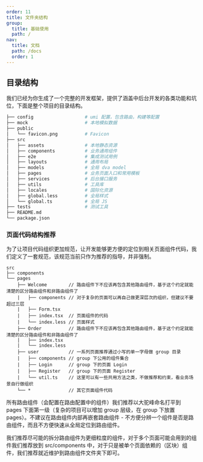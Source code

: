 ```yaml
---
order: 11
title: 文件夹结构
group:
  title: 基础使用
  path: /
nav:
  title: 文档
  path: /docs
  order: 1
---
```


## 目录结构

我们已经为你生成了一个完整的开发框架，提供了涵盖中后台开发的各类功能和坑位，下面是整个项目的目录结构。

```bash
├── config                   # umi 配置，包含路由，构建等配置
├── mock                     # 本地模拟数据
├── public
│   └── favicon.png          # Favicon
├── src
│   ├── assets               # 本地静态资源
│   ├── components           # 业务通用组件
│   ├── e2e                  # 集成测试用例
│   ├── layouts              # 通用布局
│   ├── models               # 全局 dva model
│   ├── pages                # 业务页面入口和常用模板
│   ├── services             # 后台接口服务
│   ├── utils                # 工具库
│   ├── locales              # 国际化资源
│   ├── global.less          # 全局样式
│   └── global.ts            # 全局 JS
├── tests                    # 测试工具
├── README.md
└── package.json
```

### 页面代码结构推荐

为了让项目代码组织更加规范，让开发能够更方便的定位到相关页面组件代码，我们定义了一套规范，该规范当前只作为推荐的指导，并非强制。

```
src
├── components
└── pages
    ├── Welcome        // 路由组件下不应该再包含其他路由组件，基于这个约定就能清楚的区分路由组件和非路由组件了
    |   ├── components // 对于复杂的页面可以再自己做更深层次的组织，但建议不要超过三层
    |   ├── Form.tsx
    |   ├── index.tsx  // 页面组件的代码
    |   └── index.less // 页面样式
    ├── Order          // 路由组件下不应该再包含其他路由组件，基于这个约定就能清楚的区分路由组件和非路由组件了
    |   ├── index.tsx
    |   └── index.less
    ├── user           // 一系列页面推荐通过小写的单一字母做 group 目录
    |   ├── components // group 下公用的组件集合
    |   ├── Login      // group 下的页面 Login
    |   ├── Register   // group 下的页面 Register
    |   └── util.ts    // 这里可以有一些共用方法之类，不做推荐和约束，看业务场景自行做组织
    └── *              // 其它页面组件代码
```

所有路由组件（会配置在路由配置中的组件）我们推荐以大驼峰命名打平到 pages 下面第一级（复杂的项目可以增加 group 层级，在 group 下放置 pages）。不建议在路由组件内部再嵌套路由组件 - 不方便分辨一个组件是否是路由组件，而且不方便快速从全局定位到路由组件。

我们推荐尽可能的拆分路由组件为更细粒度的组件，对于多个页面可能会用到的组件我们推荐放到 src/components 中，对于只是被单个页面依赖的（区块）组件，我们推荐就近维护到路由组件文件夹下即可。
